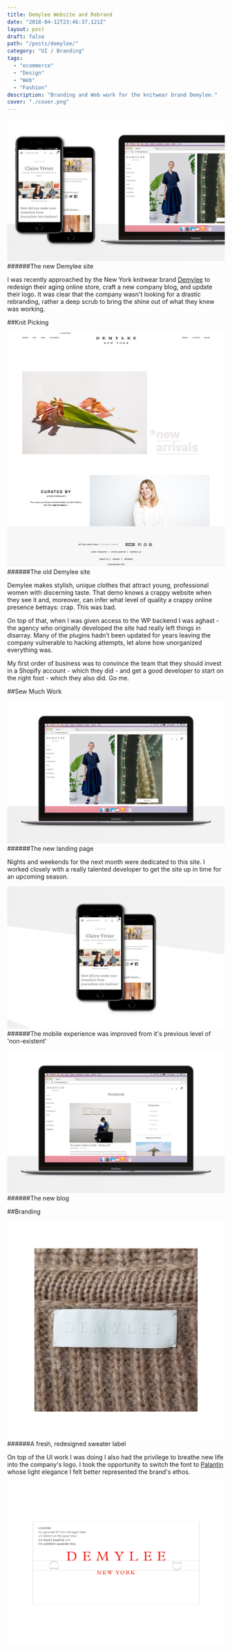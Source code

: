 ```yaml
---
title: Demylee Website and Rebrand
date: "2018-04-12T23:46:37.121Z"
layout: post
draft: false
path: "/posts/demylee/"
category: "UI / Branding"
tags:
  - "ecommerce"
  - "Design"
  - "Web"
  - "Fashion"
description: "Branding and Web work for the knitwear brand Demylee."
cover: "./cover.png"
---
```


![Demylee](./cover.png)
######The new Demylee site

I was recently approached by the New York knitwear brand [Demylee](https://www.instagram.com/demyleeny/) to redesign their aging online store, craft a new company blog, and update their logo. It was clear that the company wasn't looking for a drastic rebranding, rather a deep scrub to bring the shine out of what they knew was working. 

##Knit Picking

![Demylee](./old.png)
######The old Demylee site

Demylee makes stylish, unique clothes that attract young, professional women with discerning taste. That demo knows a crappy website when they see it and, moreover, can infer what level of quality a crappy online presence betrays: crap. This was bad.

On top of that, when I was given access to the WP backend I was aghast - the agency who originally developed the site had really left things in disarray. Many of the plugins hadn’t been updated for years leaving the company vulnerable to hacking attempts, let alone how unorganized everything was.

My first order of business was to convince the team that they should invest in a Shopify account - which they did - and get a good developer to start on the right foot - which they also did. Go me.


##Sew Much Work

![Demylee](./1.png)
######The new landing page

Nights and weekends for the next month were dedicated to this site. I worked closely with a really talented developer to get the site up in time for an upcoming season. 

![Demylee](./2.png)
######The mobile experience was improved from it's previous level of 'non-existent'

![Demylee](./3.png)
######The new blog

##Branding

![Demylee](./4.png)
######A fresh, redesigned sweater label

On top of the UI work I was doing I also had the privilege to breathe new life into the company's logo. I took the opportunity to switch the font to [Palantin](https://www.myfonts.com/fonts/mti/plantin/) whose light elegance I felt better represented the brand's ethos.

![Demylee](./5.png)